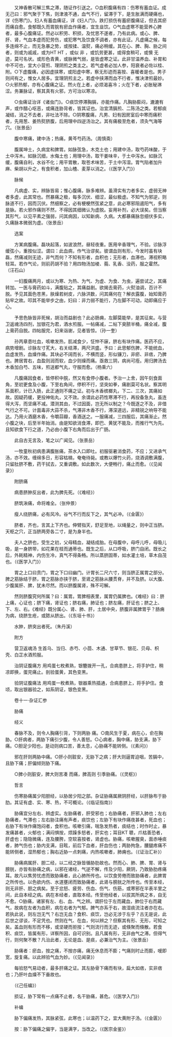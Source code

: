 <!-- { "loadSidebar": true } -->
　　又神香散可解三焦之滞，随证作引送之。○血积腹痛有四：伤寒有蓄血证。成无己曰：邪气聚于下焦，则津液不通，血气不行，留滞于下，是生胀满而硬痛也，详《伤寒门》。妇人有蓄血痛证，详《妇人门》。跌打损伤有蓄瘀腹痛证，但去其瘀而痛自愈。食郁既久而胃脘有瘀血作痛者，宜生韭饮。○气血虚寒不能营养心脾者，最多心腹痛证。然必以积劳、积损，及忧思不遂者，乃有此病。或心、脾、肝、肾，气血本虚而犯劳伤，或犯寒气及饮食不调者，亦有此证。凡虚痛之候，每多连绵不止，而无急暴之势，或按揉、温熨，痛必稍缓。其在心、脾、胸、胁之间者，则或为戚戚，或为HT HT ，或似 非 ，或饥劳更甚，或得食稍可，或懊 无迹，莫可名状。或形色青黄，或脉微气弱，是皆虚寒之证。此非甘温养血、补胃和中不可也，宜大小营煎、理阴煎之类主之。若气虚者必加人参，阳衰者必佐以桂、附。○下虚腹痛，必因虚挟寒，或阳虚中寒，察无形迹而喜按、喜暖者是也。男子则间有之，惟女人居多。宜理阴煎主之。若虚中挟滞而血不行者，惟决津煎最妙。○火邪热郁，亦有心腹痛之证。然火在上者，必烦渴喜冷；火在下者，必胀秘淋涩。务兼脉证，察其真有火邪，方可治以寒凉。

　　○虫痛证治详《诸虫门》。○痰饮停滞胸膈，亦能作痛。凡胸胁膨闷，漉漉有声，或作醋心呕恶，或痛连胁背者，皆其证也。治宜清膈煎、二陈汤之类。若郁痰凝结，消之不去者，非吐法不除。○阴寒腹痛，凡男、妇有因房室后中寒而痛积者，先用葱、姜热熨脐腹，后用理中四逆汤治之。其有痛极至危者，须灸气海等穴。（张景岳）

　　腹中寒痛，建中汤；热痛，黄芩芍药汤。（周慎斋）

　　腹属坤土，久病宜和脾胃。如脉弦急，木克土也；用建中汤，取芍药味酸，于土中泻木。如脉沉细，水侮土也；用理中汤，取干姜味辛，于土中泻水。如脉沉缓，腹痛自利，水谷不化；用平胃散，取苍术味苦，于土中泻湿。胃气陷者加升麻、柴胡以升之，有食积者，加山楂、麦芽以消之。（《医学入门》）

　　脉候

　　凡病虚、实，辨脉皆易；惟心腹痛，脉多难辨。虽滑实有力者多实，虚弱无神者多虚，此其常也。然暴痛之极，每多沉伏、细涩，最似极虚。不知气为邪逆，则脉道不行，因而沉伏。然细察之，必有梗梗然弦紧之意，此必寒邪阻遏阳气，多有是脉。若火邪作痛则不然，不得因其细微认为虚脱。妄用补剂，必大误矣。但当察其形气，以见平素之强弱，问其病因，以知新病、久病。大都暴痛脉忽细伏多实，久痛脉本微弱为虚。（张景岳）

　　选案

　　方某病腹痛。磊块起落，如波浪然，昼轻夜重。医用辛香理气，不验。诊脉浮缓弦小，重按似涩。谓曰：此血病，作气治谬矣。彼谓血则有形，今发时虽有块磊，然痛减则无迹，非气而何？不知有形者，血积也；无形者，血滞也。滞视积略轻耳。若作气论，则前药胡不验？用四物汤加棱、莪、乳香、没药，服之霍然。（汪石山）

　　一妇腹痛两月，或以为寒、为热、为气、为虚、为食、为虫，遍尝试之，其痛转加。一医与膏药如斗，满腹贴之，其痛益剧。欲揭去膏药，火熨油调，百计不脱。予见其面色苍黑，肤燥若树皮，六脉洪数，问其痛何在？解衣露腹，始知膏药贴牢之故。叩其不能举步之由，妇曰：非力弱不能行，乃左脚不可动，动即痛应于心。

　　予思色脉皆非死候，胡治而益剧也？此必肠痈，左脚莫能举，是其征矣。与营卫返魂汤四剂，加银花为君，酒水煎服。一帖痛减，二帖下臭脓半桶，痛全减，腹上膏药自脱。四帖服完，妇来诣谢，见者皆惊。（孙一奎）

　　孙丙章患吐血，咳嗽发热，肌减食少，怔忡不寐，脐右有块作痛。医药不应，病势增剧。诊脉左寸芤大，右关结滞，两尺洪盛。予曰：此思郁伤脾，不能统血，血虚发热，血燥作痛。其块必不阔而长，不横而竖，形似镰刀，非瘀、非痞，乃脾也。脾居胃右，血盈则润而软，血少则燥而痛。亟救三阴，病尚可痊。用归脾汤去木香加白芍、五味，煎送都气丸，守服而愈。（杨乘六）

　　凡腹痛因食者，皆停积中脘，然又有食停小腹者。予治一上舍，因午刻食面角，至初更食及小腹，下至右角间，停积不行，坚突如拳，痛剧莫可名状。察其明系面积，计已入肠，此正通则不痛之证。初与木香槟榔丸，下二、三次，其痛如故。因疑药缓，更投神佑丸，又不效。余谓此必药性寒滞不行，再投备急丸，虽连得大泻，而坚痛不减。潜测其由，不过因面，岂无所以制之？今既逐之不及，非借气行之不可。计面毒非大蒜不杀，气滞非木香不行，滞深道远，非精锐之响导不能达。乃用火酒磨木香，令嚼蒜瓣，香酒送之。一服痛减，三四服后，其痛渐止。然小腹之块，后至半年始消。由是知欲消食滞，即巴、黄犹不能及，而推行气为先。且知欲食下行之道，乃必由小腹下右角而后出于广肠。

　　此自古无言及，笔之以广闻见。（张景岳）

　　一牧童秋初病患满腹胀痛，茶水入口即吐。初服驱暑消食药，不应；又进承气汤，亦不效。缠绵多日，形容枯槁，奄奄待毙。或教以爆竹火药，烧酒调敷满腹，只留肚脐不敷，药干拭去，又重调敷。如此数次，大便畅行，痛止而愈。（《见闻录》）

　　附脐痛

　　病患脐肿反出者，此为脾先死。（《难经》）

　　脐筑湫痛，命将难全。（张仲景）

　　瘦人绕脐痛，必有风冷。谷气不行而反下之，其气必冲。（《金匮》）

　　脐者，齐也，言其上下齐也。伸臂指天，舒足至地，以绳量之，则中正当脐。天枢之穴，正当脐两旁各二寸，是为身半也。

　　夫人之脐也，受生之初，父母精血，凝结成胎。在母腹中，母呼儿呼，母吸儿吸，是一身脐带，如花果在枝而通蒂也。既生之后，从口呼吸，脐门自闭。既长之后，外耗精神，内伤生冷，真气不得条畅。所以蒸脐固蒂，如水灌土培，草木自茂也。（《医学入门》）

　　胃之上口曰贲门，胃之下口曰幽门。计胃长二尺六寸，则当脐正属胃之部分。脾之筋脉结于脐，胃之筋脉亦挟于脐，至肾之筋脉从腰贯脊，并不及脐。以大腹、少腹属肝、脾，犹未尽然。而以脐腹属肾，殊不可解。

　　然则脐腹究何所属？曰：属胃。胃脾相表里，属胃仍属脾也。《难经》曰：脐上痛，心证也；脐下痛，肾证也；脐右痛，肺证也；脐左痛，肝证也；脐之上、下、左、右。《难经》既分属心、肾、肺、肝，土居中央，脐腹非属脾胃乎？肠痈为病，绕脐生疮，或脓从脐出。（《东垣十书》）

　　水肿，脐突出者死。（朱丹溪）

　　附方

　　营卫返魂汤 生首乌、当归、赤芍、小茴、木通、甘草节、银花、贝母、枳壳、白芷水酒煎服。

　　治阴证腹痛方 用鸡蛋七枚煮熟，银簪拨开一孔，合病患脐上，将手护住，稍凉即换，蛋完痛止。剖验蛋黄，其色变黑。

　　验阴证腹痛法 用鸡蛋一枚煮熟，银器乘热插通，合病患脐上，将手护住。食顷，取出银器验之，如系阴证，银色变黑。

　　卷十一·杂证汇参

　　胁痛

　　经义

　　春脉不及，则令人胸痛引背，下则两胁 痛。○南风生于夏，病在心，俞在胸胁。○肝病者，两胁下痛引少腹，令人善怒。○心病者，胸中痛，胁支满，胁下痛。○胆足少阳也，是动则病口苦，善太息，心胁痛不能转侧。（《素问》）

　　邪在肝则两胁中痛。○肝小则脏安，无胁下之病；肝大则逼胃迫咽，苦膈中，且胁下痛；肝偏倾则胁下痛。

　　○脾小则脏安，脾大则苦凑 而痛，脾高则 引季胁痛。（《灵枢》）

　　哲言

　　伤寒胁痛属少阳胆经，以胁居少阳之部。杂证胁痛属厥阴肝经，以肝脉布于胁肋。其证有虚、实、寒、热，不可概论。（《临证指南》）

　　胁痛宜分左右、辨虚实。左胁痛者，肝受邪也；右胁痛者，肝邪入肺也；左右胁痛者，气滞也；左右胁注痛有声者，痰饮也；左胁下有块作痛夜甚者，死血也；右胁下有块作痛饱闷者，食积也。咳嗽引痛，喘急发热者，痰结也；时作时止，暴发痛甚者，火郁也；满闷惧按，烦躁多怒者，肝实也；耳目KT 聩，爪枯善恐者，肝虚也；隐隐微痛，连及腰胯，空软喜按者，肾虚也。胁痛，咳嗽腥臭，面赤唾痰者，肺气伤也；胁内支满，目眩，前后下血者，肝血伤也；两胁拘急，腰腿疼痛不能转侧者，湿热郁也；胸右近胁一点刺痛，内热咳嗽者，肺痈也。（《证治汇补》）

　　胁痛病属肝、胆二经，以二经之脉皆循胁肋故也。然而心、肺、脾、胃、肾与膀胱，亦皆有胁痛之病，以邪在诸经，气逆不解，传及少阳，厥阴，乃致胁肋疼痛耳。故凡以焦劳忧虑而致胁痛者，此心肺所传也。以饮食劳倦而致胁痛者，此脾胃之所传也。以色欲内伤、水道壅闭而致胁痛者，此肾与膀胱之所传也。传至本经，则无非肝、胆之病矣。至于忿怒、疲劳、伤血、伤气、伤筋，或寒邪在半表半里之间，此自本经之病。病在本经者，直取本经。传至他经者，以拔其所病之本，自无不愈。○胁痛，诸家有左、右、血、气之辨。谓肝位于左而藏血，肺位于右而藏气，故病在左者为血积，病在右者为气郁。脾气亦系于右，故湿痰流注者亦在右。若执此说，则左岂无气？右岂无血？食积、痰饮，岂必无涉于左乎？古无是说，此后世之谬谈，不足凭也。然则在气、在血，何以辨之？但察其有形、无形，可知之矣。盖血则有形而不移，或坚硬而拒按；气则流行而无迹，或倏聚而倏散。若食积、痰饮，皆属有形，详察所因，自可识别。且凡属有形，无非由气之滞。但得气行，则何聚不散？凡治此者，无论是血、是痰，必兼治气为主。（张景岳）

　　胁痛者：瘀血，按之痛，不按亦痛，痛无休息而不膨；气痛则时止而膨，嗳即宽，旋复痛。以此辨验气血为妙。（《见闻录》）

　　每验怒气易动者，最多肝痛之证。其左胁骨下痛而有块，扁大如痞，实非痞也；乃肝叶血燥不下垂故也。

　　（《己任编》）

　　损证，胁下常有一点痛不止者，名干胁痛，甚危。（《医学入门》）

　　补编

　　胁下偏痛发热，其脉紧弦，此寒也；以温药下之，宜大黄附子汤。（《金匮》）

　　按：胁下偏痛之偏字，当是满字，当改之。（《医宗金鉴》）

